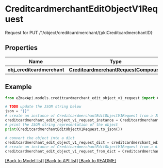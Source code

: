 # CreditcardmerchantEditObjectV1Request

Request for PUT /1/object/creditcardmerchant/{pkiCreditcardmerchantID}

## Properties

Name | Type | Description | Notes
------------ | ------------- | ------------- | -------------
**obj_creditcardmerchant** | [**CreditcardmerchantRequestCompound**](CreditcardmerchantRequestCompound.md) |  | 

## Example

```python
from eZmaxApi.models.creditcardmerchant_edit_object_v1_request import CreditcardmerchantEditObjectV1Request

# TODO update the JSON string below
json = "{}"
# create an instance of CreditcardmerchantEditObjectV1Request from a JSON string
creditcardmerchant_edit_object_v1_request_instance = CreditcardmerchantEditObjectV1Request.from_json(json)
# print the JSON string representation of the object
print(CreditcardmerchantEditObjectV1Request.to_json())

# convert the object into a dict
creditcardmerchant_edit_object_v1_request_dict = creditcardmerchant_edit_object_v1_request_instance.to_dict()
# create an instance of CreditcardmerchantEditObjectV1Request from a dict
creditcardmerchant_edit_object_v1_request_from_dict = CreditcardmerchantEditObjectV1Request.from_dict(creditcardmerchant_edit_object_v1_request_dict)
```
[[Back to Model list]](../README.md#documentation-for-models) [[Back to API list]](../README.md#documentation-for-api-endpoints) [[Back to README]](../README.md)


